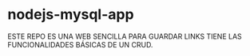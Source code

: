 # nodejs-mysql-app

ESTE REPO ES UNA WEB SENCILLA PARA GUARDAR LINKS 
TIENE LAS FUNCIONALIDADES BÁSICAS DE UN CRUD.
